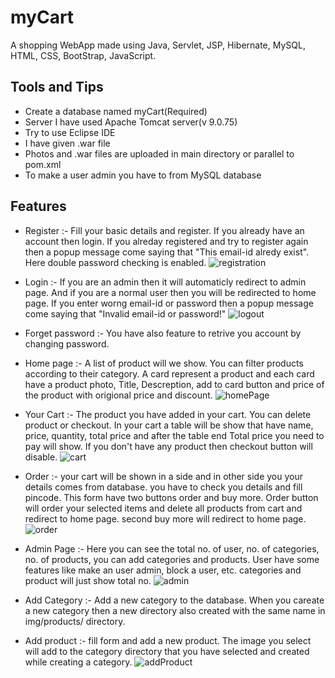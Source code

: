 # myCart
 A shopping WebApp made using Java, Servlet, JSP, Hibernate, MySQL, HTML, CSS, BootStrap, JavaScript.
## Tools and Tips
 * Create a database named myCart(Required)
 * Server I have used Apache Tomcat server(v 9.0.75)
 * Try to use Eclipse IDE
 * I have given .war file
 * Photos and .war files are uploaded in main directory or parallel to pom.xml
 * To make a user admin you have to from MySQL database

## Features
 * Register :- Fill your basic details and register. If you already have an account then login. If you alreday registered and try to register again then a popup message come saying that "This email-id alredy exist". Here double password checking is enabled.
   ![registration](https://github.com/riteshrhkr/myCart/assets/137643945/d60e60e3-a6f0-435d-8981-c1d56bbc9988)

  
 * Login  :- If you are an admin then it will automaticly redirect to admin page. And if you are a normal user then you will be redirected to home page. If you enter worng email-id or password then a popup message come saying that "Invalid email-id or password!"
![logout](https://github.com/riteshrhkr/myCart/assets/137643945/f710ad9a-37fd-4a84-91ae-4c5f81693f43)


 * Forget password  :- You have also feature to retrive you account by changing password. 

 
 * Home page :- A list of product will we show. You can filter products according to their category. A card represent a product and each card have a product photo, Title, Descreption, add to card button and price of the product with origional price and discount.
![homePage](https://github.com/riteshrhkr/myCart/assets/137643945/1804185c-bdcc-43f4-9dd3-e14cdca374c4)

 
 * Your Cart  :- The product you have added in your cart. You can delete product or checkout. In your cart a table will be show that have name, price, quantity, total price and after the table end Total price you need to pay will show. If you don't have any product then checkout button will disable.
![cart](https://github.com/riteshrhkr/myCart/assets/137643945/bfa98ff0-361c-4b11-ac9a-81633e5d2de1)

 
 * Order :- your cart will be shown in a side and in other side you your details comes from database. you have to check you details and fill pincode. This form have two buttons order and buy more. Order button will order your selected items and delete all products from cart and redirect to home page. second buy more will redirect to home page.
   ![order](https://github.com/riteshrhkr/myCart/assets/137643945/ffbced6d-dce9-4e54-b5d5-b662e4c7dfa8)

 
 * Admin Page :- Here you can see the total no. of user, no. of categories, no. of products, you can add categories and products. User have some features like make an user admin, block a user, etc. categories and product will just show total no.
![admin](https://github.com/riteshrhkr/myCart/assets/137643945/20f6102d-73f6-4a90-8d66-a8f65536a184)

 
 * Add Category  :-  Add a new category to the database. When you careate a new category then a new directory also created with the same name in img/products/ directory.
 * Add product  :- fill form and add a new product. The image you select will add to the category directory that you have selected and created while creating a category.
   ![addProduct](https://github.com/riteshrhkr/myCart/assets/137643945/b8de452b-f3f7-4365-8774-0dfc0cb64213)

